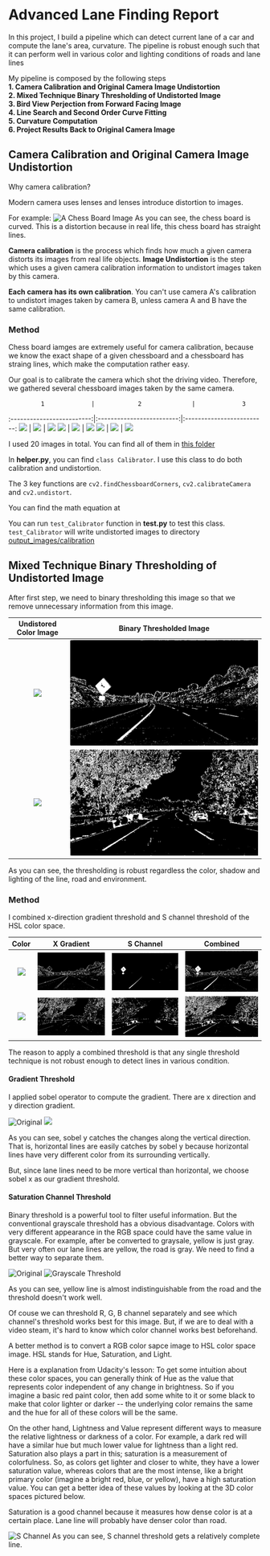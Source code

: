 # Advanced Lane Finding Report

In this project, I build a pipeline which can detect current lane of a car and compute the lane's area, curvature. The pipeline is robust enough such that it can perform well in various color and lighting conditions of roads and lane lines

My pipeline is composed by the following steps  
    __1. Camera Calibration and Original Camera Image Undistortion__  
    __2. Mixed Technique Binary Thresholding of Undistorted Image__  
    __3. Bird View Perjection from Forward Facing Image__  
    __4. Line Search and Second Order Curve Fitting__  
    __5. Curvature Computation__  
    __6. Project Results Back to Original Camera Image__  
    
    
## Camera Calibration and Original Camera Image Undistortion
Why camera calibration?

Modern camera uses lenses and lenses introduce distortion to images.

For example:
![A Chess Board Image](https://github.com/CreatCodeBuild/CarND-Advanced-Lane-Lines/blob/master/camera_cal/calibration5.jpg)
As you can see, the chess board is curved. This is a distortion because in real life, this chess board has straight lines.

__Camera calibration__ is the process which finds how much a given camera distorts its images from real life objects. __Image Undistortion__ is the step which uses a given camera calibration information to undistort images taken by this camera.

__Each camera has its own calibration__. You can't use camera A's calibration to undistort images taken by camera B, unless camera A and B have the same calibration.

### Method
Chess board iamges are extremely useful for camera calibration, because we know the exact shape of a given chessboard and a chessboard has straing lines, which make the computation rather easy.

Our goal is to calibrate the camera which shot the driving video. Therefore, we gathered several chessboard images taken by the same camera.

             1             |            2              |             3
:-------------------------:|:-------------------------:|:-------------------------:
![](camera_cal/calibration1.jpg)  |  ![](camera_cal/calibration2.jpg)  |  ![](camera_cal/calibration3.jpg) 
![](camera_cal/calibration4.jpg)  |  ![](camera_cal/calibration5.jpg)  |  ![](camera_cal/calibration6.jpg)
![](camera_cal/calibration7.jpg)  |  ![](camera_cal/calibration8.jpg)  |  ![](camera_cal/calibration9.jpg)

I used 20 images in total. You can find all of them in [this folder](https://github.com/CreatCodeBuild/CarND-Advanced-Lane-Lines/tree/master/camera_cal)

In __helper.py__, you can find `class Calibrator`. I use this class to do both calibration and undistortion.  

The 3 key functions are `cv2.findChessboardCorners`, `cv2.calibrateCamera` and `cv2.undistort`.

You can find the math equation at 

You can run `test_Calibrator` function in __test.py__ to test this class. `test_Calibrator` will write undistorted images to directory [output_images/calibration](https://github.com/CreatCodeBuild/CarND-Advanced-Lane-Lines/tree/master/output_images/calibration)

## Mixed Technique Binary Thresholding of Undistorted Image
After first step, we need to binary thresholding this image so that we remove unnecessary information from this image.


  Undistored Color Image   | Binary Thresholded Image              
:-------------------------:|:-------------------------:
![](test_images/test2.jpg)  |  ![](output_images/threshold/combined_threshold_test2.jpg)
![](test_images/test5.jpg)  |  ![](output_images/threshold/combined_threshold_test5.jpg)

As you can see, the thresholding is robust regardless the color, shadow and lighting of the line, road and environment.

### Method
I combined x-direction gradient threshold and S channel threshold of the HSL color space.

  Color   |  X Gradient | S Channel | Combined              
:-------------------------:|:-------------------------:|:-------------------------:|:-------------------------:
![](test_images/test2.jpg)  | ![](output_images/threshold/gradient_threshold_test2.jpg) | ![](output_images/threshold/s_threshold_test2.jpg) | ![](output_images/threshold/combined_threshold_test2.jpg)
![](test_images/test5.jpg)  | ![](output_images/threshold/gradient_threshold_test5.jpg) | ![](output_images/threshold/s_threshold_test5.jpg) | ![](output_images/threshold/combined_threshold_test5.jpg)

The reason to apply a combined threshold is that any single threshold technique is not robust enough to detect lines in various condition.

#### Gradient Threshold
I applied sobel operator to compute the gradient. There are x direction and y direction gradient.

![Original](https://d17h27t6h515a5.cloudfront.net/topher/2016/December/584cc3f4_curved-lane/curved-lane.jpg) ![](https://d17h27t6h515a5.cloudfront.net/topher/2016/December/5840c575_screen-shot-2016-12-01-at-4.50.36-pm/screen-shot-2016-12-01-at-4.50.36-pm.png)

As you can see, sobel y catches the changes along the vertical direction. That is, horizontal lines are easily catches by sobel y because horizontal lines have very different color from its surrounding vertically.

But, since lane lines need to be more vertical than horizontal, we choose sobel x as our gradient threshold.

#### Saturation Channel Threshold
Binary threshold is a powerful tool to filter useful information. But the conventional grayscale threshold has a obvious disadvantage. Colors with very different appearance in the RGB space could have the same value in grayscale. For example, after be converted to graysale, yellow is just gray. But very often our lane lines are yellow, the road is gray. We need to find a better way to separate them.

![Original](https://d17h27t6h515a5.cloudfront.net/topher/2016/December/58532f15_test4/test4.jpg)
![Grayscale Threshold](https://d17h27t6h515a5.cloudfront.net/topher/2016/December/58532f41_test4gray/test4gray.jpg)

As you can see, yellow line is almost indistinguishable from the road and the threshold doesn't work well.

Of couse we can threshold R, G, B channel separately and see which channel's threshold works best for this image. But, if we are to deal with a video steam, it's hard to know which color channel works best beforehand.

A better method is to convert a RGB color sapce image to HSL color space image. HSL stands for Hue, Saturation, and Light.

Here is a explanation from Udacity's lesson:
To get some intuition about these color spaces, you can generally think of Hue as the value that represents color independent of any change in brightness. So if you imagine a basic red paint color, then add some white to it or some black to make that color lighter or darker -- the underlying color remains the same and the hue for all of these colors will be the same.

On the other hand, Lightness and Value represent different ways to measure the relative lightness or darkness of a color. For example, a dark red will have a similar hue but much lower value for lightness than a light red. Saturation also plays a part in this; saturation is a measurement of colorfulness. So, as colors get lighter and closer to white, they have a lower saturation value, whereas colors that are the most intense, like a bright primary color (imagine a bright red, blue, or yellow), have a high saturation value. You can get a better idea of these values by looking at the 3D color spaces pictured below.

Saturation is a good channel because it measures how dense color is at a certain place. Lane line will probably have denser color than road.

![S Channel](https://d17h27t6h515a5.cloudfront.net/topher/2016/December/58532f69_test4s-channel/test4s-channel.jpg)
As you can see, S channel threshold gets a relatively complete line.

